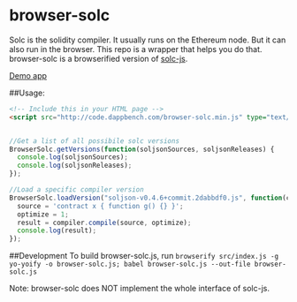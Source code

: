 # browser-solc

Solc is the solidity compiler.  It usually runs on the Ethereum node.  But it can also run in the browser.  This repo is a wrapper that helps you do that.  browser-solc is a browserified version of [solc-js](https://github.com/ethereum/solc-js).  

[Demo app](https://s3.amazonaws.com/browser-solc.dappbench.com/index.html)

##Usage:
```html
<!-- Include this in your HTML page -->
<script src="http://code.dappbench.com/browser-solc.min.js" type="text/javascript"></script>

```

```javascript

//Get a list of all possibile solc versions
BrowserSolc.getVersions(function(soljsonSources, soljsonReleases) {
  console.log(soljsonSources);
  console.log(soljsonReleases);
});

//Load a specific compiler version
BrowserSolc.loadVersion("soljson-v0.4.6+commit.2dabbdf0.js", function(compiler) {
  source = 'contract x { function g() {} }';
  optimize = 1;
  result = compiler.compile(source, optimize);
  console.log(result);
});
```


##Development
To build browser-solc.js, run `browserify src/index.js -g yo-yoify -o browser-solc.js; babel browser-solc.js --out-file browser-solc.js`

Note: browser-solc does NOT implement the whole interface of solc-js.  
